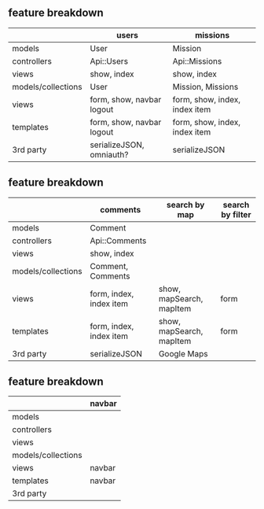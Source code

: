 ## feature breakdown
|                    | users                       | missions                             |
|--------------------|-----------------------------|--------------------------------------|
| models             | User                        | Mission                              |
| controllers        | Api::Users                  | Api::Missions                        |
| views              | show, index                 | show, index                          |
| models/collections | User                        | Mission, Missions                    |
| views              | form, show, navbar logout   | form, show, index, index item        |
| templates          | form, show, navbar logout   | form, show, index, index item        |
| 3rd party          | serializeJSON, omniauth?    | serializeJSON                        |

## feature breakdown
|                    | comments                             | search by map                | search by filter |
|--------------------|--------------------------------------|------------------------------|------------------|
| models             | Comment                              |                              |                  |
| controllers        | Api::Comments                        |                              |                  |
| views              | show, index                          |                              |                  |
| models/collections | Comment, Comments                    |                              |                  |
| views              | form, index, index item              | show, mapSearch, mapItem     | form             |
| templates          | form, index, index item              | show, mapSearch, mapItem     | form             |
| 3rd party          | serializeJSON                        | Google Maps                  |                  |

## feature breakdown
|                    | navbar                               |
|--------------------|--------------------------------------|
| models             |                                      |
| controllers        |                                      |
| views              |                                      |
| models/collections |                                      |
| views              | navbar                               |
| templates          | navbar                               |
| 3rd party          |                                      |
